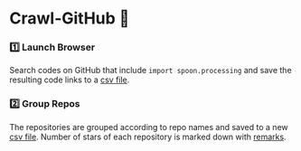 # Crawl-GitHub  :eyes:
### :one: Launch Browser
Search codes on GitHub that include `import spoon.processing` and save the resulting code links to a [csv file](Result_20220116.csv).

### :two: Group Repos
The repositories are grouped according to repo names and saved to a new [csv file](groupRepo_20220124.xlsm). Number of stars of each repository is marked down with [remarks](groupRepo_Remarks.xlsm). 
